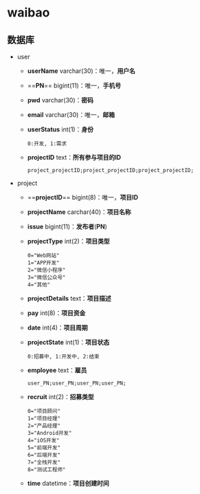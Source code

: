 # waibao

## 数据库

- user

  - **userName** varchar(30)：唯一，**用户名**
  
  - ==**PN**== bigint(11)：唯一，**手机号**
  
  - **pwd** varchar(30)：**密码**
  
  - **email** varchar(30)：唯一，**邮箱**
  
  - **userStatus** int(1)：**身份**
    
    ```
    0:开发, 1:需求
    ```
  
  - **projectID** text：**所有参与项目的ID**
  
    ```
    project_projectID;project_projectID;project_projectID;
    ```

- project

  - ==**projectID**== bigint(8)：唯一，**项目ID**

  - **projectName** carchar(40)：**项目名称**

  - **issue** bigint(11)：**发布者**(**PN**)

  - **projectType** int(2)：**项目类型**

    ```
    0="Web网站" 
    1="APP开发"
    2="微信小程序"
    3="微信公众号"
    4="其他"
    ```

  - **projectDetails** text：**项目描述**

  - **pay** int(8)：**项目资金**

  - **date** int(4)：**项目周期**

  - **projectState** int(1)：**项目状态**
      
    ```
    0:招募中, 1:开发中, 2:结束
    ```

  - **employee** text：**雇员**
    
    ```
    user_PN;user_PN;user_PN;user_PN;
    ```

  - **recruit** int(2)：**招募类型**

    ```
    0="项目顾问"
    1="项目经理" 
    2="产品经理" 
    3="Android开发"
    4="iOS开发"
    5="前端开发"
    6="后端开发"
    7="全栈开发"
    8="测试工程师"
    ```

  - **time** datetime：**项目创建时间**
